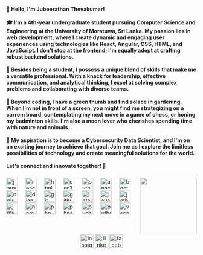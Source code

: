<h4 align="left">👋 Hello, I'm Jubeerathan Thevakumar!<br><br>🎓 I'm a 4th-year undergraduate student pursuing Computer Science and Engineering at the University of Moratuwa, Sri Lanka. My passion lies in web development, where I create dynamic and engaging user experiences using technologies like React, Angular, CSS, HTML, and JavaScript. I don't stop at the frontend; I'm equally adept at crafting robust backend solutions.<br><br>💼 Besides being a student, I possess a unique blend of skills that make me a versatile professional. With a knack for leadership, effective communication, and analytical thinking, I excel at solving complex problems and collaborating with diverse teams.<br><br>🌱 Beyond coding, I have a green thumb and find solace in gardening. When I'm not in front of a screen, you might find me strategizing on a carrom board, contemplating my next move in a game of chess, or honing my badminton skills. I'm also a moon lover who cherishes spending time with nature and animals.<br><br>🚀 My aspiration is to become a Cybersecurity Data Scientist, and I'm on an exciting journey to achieve that goal. Join me as I explore the limitless possibilities of technology and create meaningful solutions for the world.<br><br>Let's connect and innovate together! 🌟</h4>

###

<img align="right" height="150" src="https://i.imgflip.com/65efzo.gif"  />

###

<div align="left">
  <img src="https://cdn.jsdelivr.net/gh/devicons/devicon/icons/javascript/javascript-plain.svg" height="30" alt="javascript logo"  />
  <img width="12" />
  <img src="https://cdn.jsdelivr.net/gh/devicons/devicon/icons/react/react-original-wordmark.svg" height="30" alt="react logo"  />
  <img width="12" />
  <img src="https://cdn.jsdelivr.net/gh/devicons/devicon/icons/html5/html5-plain-wordmark.svg" height="30" alt="html5 logo"  />
  <img width="12" />
  <img src="https://cdn.jsdelivr.net/gh/devicons/devicon/icons/css3/css3-plain-wordmark.svg" height="30" alt="css3 logo"  />
  <img width="12" />
  <img src="https://cdn.jsdelivr.net/gh/devicons/devicon/icons/python/python-original-wordmark.svg" height="30" alt="python logo"  />
  <img width="12" />
  <img src="https://cdn.jsdelivr.net/gh/devicons/devicon/icons/anaconda/anaconda-original-wordmark.svg" height="30" alt="anaconda logo"  />
  <img width="12" />
  <img src="https://cdn.jsdelivr.net/gh/devicons/devicon/icons/bootstrap/bootstrap-original-wordmark.svg" height="30" alt="bootstrap logo"  />
  <img width="12" />
  <img src="https://cdn.jsdelivr.net/gh/devicons/devicon/icons/cplusplus/cplusplus-original.svg" height="30" alt="cplusplus logo"  />
  <img width="12" />
  <img src="https://cdn.jsdelivr.net/gh/devicons/devicon/icons/django/django-plain.svg" height="30" alt="django logo"  />
  <img width="12" />
  <img src="https://cdn.jsdelivr.net/gh/devicons/devicon/icons/git/git-plain.svg" height="30" alt="git logo"  />
  <img width="12" />
  <img src="https://cdn.jsdelivr.net/gh/devicons/devicon/icons/github/github-original.svg" height="30" alt="github logo"  />
  <img width="12" />
  <img src="https://cdn.jsdelivr.net/gh/devicons/devicon/icons/intellij/intellij-original.svg" height="30" alt="intellij logo"  />
  <img width="12" />
  <img src="https://cdn.jsdelivr.net/gh/devicons/devicon/icons/java/java-original-wordmark.svg" height="30" alt="java logo"  />
  <img width="12" />
  <img src="https://cdn.jsdelivr.net/gh/devicons/devicon/icons/jetbrains/jetbrains-original.svg" height="30" alt="jetbrains logo"  />
  <img width="12" />
  <img src="https://cdn.jsdelivr.net/gh/devicons/devicon/icons/mysql/mysql-original-wordmark.svg" height="30" alt="mysql logo"  />
  <img width="12" />
  <img src="https://cdn.jsdelivr.net/gh/devicons/devicon/icons/npm/npm-original-wordmark.svg" height="30" alt="npm logo"  />
  <img width="12" />
  <img src="https://cdn.jsdelivr.net/gh/devicons/devicon/icons/php/php-original.svg" height="30" alt="php logo"  />
  <img width="12" />
  <img src="https://cdn.jsdelivr.net/gh/devicons/devicon/icons/phpstorm/phpstorm-original.svg" height="30" alt="phpstorm logo"  />
  <img width="12" />
  <img src="https://cdn.jsdelivr.net/gh/devicons/devicon/icons/pycharm/pycharm-original.svg" height="30" alt="pycharm logo"  />
  <img width="12" />
  <img src="https://cdn.jsdelivr.net/gh/devicons/devicon/icons/putty/putty-original.svg" height="30" alt="putty logo"  />
  <img width="12" />
  <img src="https://cdn.jsdelivr.net/gh/devicons/devicon/icons/vscode/vscode-original-wordmark.svg" height="30" alt="vscode logo"  />
</div>

###

<br clear="both">

<div align="center">
  <a href="https://instagram.com/yubeerathan?igshid=OGQ5ZDc2ODk2ZA==" target="_blank">
    <img src="https://img.shields.io/static/v1?message=Jubeerathan Thevakumar&logo=instagram&label=Instagram&color=F17741&logoColor=white&labelColor=E4405F&style=for-the-badge" height="35" alt="instagram logo"  />
  </a>
  <a href="https://www.linkedin.com/in/jubeerathan-thevakumar-87b9b8255" target="_blank">
    <img src="https://img.shields.io/static/v1?message=Jubeerathan Thevakumar&logo=linkedin&label=LinkedIn&color=0077B5&logoColor=white&labelColor=0052B1&style=for-the-badge" height="35" alt="linkedin logo"  />
  </a>
  <a href="https://www.facebook.com/yubeerathan.thevakumar?mibextid=ZbWKwL" target="_blank">
    <img src="https://img.shields.io/static/v1?message=Jubeerathan Thevakumar&logo=facebook&label=Facebook&color=0147AB&logoColor=white&labelColor=1877F2&style=for-the-badge" height="35" alt="facebook logo"  />
  </a>
</div>

###
